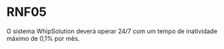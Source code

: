 # RNF05

O sistema WhipSolution deverá operar 24/7 com um tempo de inatividade máximo de 0,1% por mês.